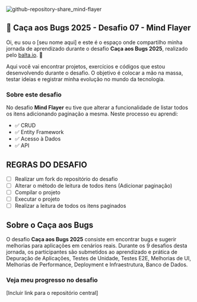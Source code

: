 ![github-repository-share_mind-flayer](https://github.com/user-attachments/assets/3e9bf6ea-73f3-4962-9a2f-f6d8072f3cba)

## 👻 Caça aos Bugs 2025 - Desafio 07 - Mind Flayer

Oi, eu sou o [seu nome aqui] e este é o espaço onde compartilho minha jornada de aprendizado durante o desafio **Caça aos Bugs 2025**, realizado pelo [balta.io](https://balta.io). 👻

Aqui você vai encontrar projetos, exercícios e códigos que estou desenvolvendo durante o desafio. O objetivo é colocar a mão na massa, testar ideias e registrar minha evolução no mundo da tecnologia.

### Sobre este desafio
No desafio **Mind Flayer** eu tive que alterar a funcionalidade de listar todos os itens adicionando paginação a mesma.
Neste processo eu aprendi:
* ✅ CRUD
* ✅ Entity Framework
* ✅ Acesso à Dados
* ✅ API

## REGRAS DO DESAFIO
- [ ] Realizar um fork do repositório do desafio
- [ ] Alterar o método de leitura de todos itens (Adicionar paginação)
- [ ] Compilar o projeto
- [ ] Executar o projeto
- [ ] Realizar a leitura de todos os itens paginados

## Sobre o Caça aos Bugs
O desafio **Caça aos Bugs 2025** consiste em encontrar bugs e sugerir melhorias para aplicações em cenários reais. Durante os 9 desafios desta jornada, os participantes são submetidos ao aprendizado e prática de Depuração de Aplicações, Testes de Unidade, Testes E2E, Melhorias de UI, Melhorias de Performance, Deployment e Infraestrutura,
Banco de Dados.

### Veja meu progresso no desafio
[Incluir link para o repositório central]
